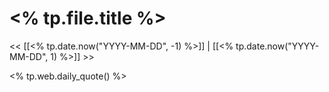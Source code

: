 # <% tp.file.title %>

<< [[<% tp.date.now("YYYY-MM-DD", -1) %>]] | [[<% tp.date.now("YYYY-MM-DD", 1) %>]] >>

<% tp.web.daily_quote() %>
